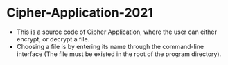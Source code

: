 # Cipher-Application-2021
- This is a source code of Cipher Application, where the user can either encrypt, or decrypt a file.
- Choosing a file is by entering its name through the command-line interface (The file must be existed in the root of the program directory).
